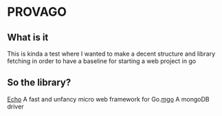 PROVAGO
=======

What is it
----------

This is kinda a test where I wanted to make a decent structure and library fetching in order to have a baseline for starting a web project in go

So the library?
---------------

[Echo](http://labstack.com/echo) A fast and unfancy micro web framework for Go.[mgo](https://labix.org/mgo) A mongoDB driver
